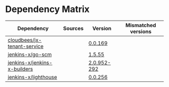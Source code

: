 # Dependency Matrix

Dependency | Sources | Version | Mismatched versions
---------- | ------- | ------- | -------------------
[cloudbees/jx-tenant-service](https://github.com/cloudbees/jx-tenant-service) |  | [0.0.169](https://github.com/cloudbees/jx-tenant-service/releases/tag/v0.0.169) | 
[jenkins-x/go-scm](https://github.com/jenkins-x/go-scm) |  | [1.5.55]() | 
[jenkins-x/jenkins-x-builders](https://github.com/jenkins-x/jenkins-x-builders) |  | [2.0.952-292]() | 
[jenkins-x/lighthouse](https://github.com/jenkins-x/lighthouse) |  | [0.0.256]() | 
